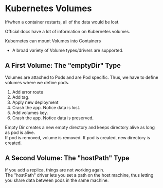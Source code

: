 # Kubernetes Volumes

If/when a container restarts, all of the data would be lost.

Official docs have a lot of information on Kubernetes volumes.

Kubernetes can mount Volumes into Containers
* A broad variety of Volume types/drivers are supported.

## A First Volume: The "emptyDir" Type

Volumes are attached to Pods and are Pod specific. Thus, we have to define volumes where we define pods.

1. Add error route
2. Add tag.
3. Apply new deployment
4. Crash the app. Notice data is lost.
5. Add volumes key.
6. Crash the app. Notice data is preserved.

Empty Dir creates a new empty directory and keeps directory alive as long as pod is alive.  
If pod is removed, volume is removed. If pod is created, new directory is created.  

## A Second Volume: The "hostPath" Type

If you add a replica, things are not working again.   
The "hostPath" driver lets you set a path on the host machine, thus letting you share data between pods
in the same machine.
